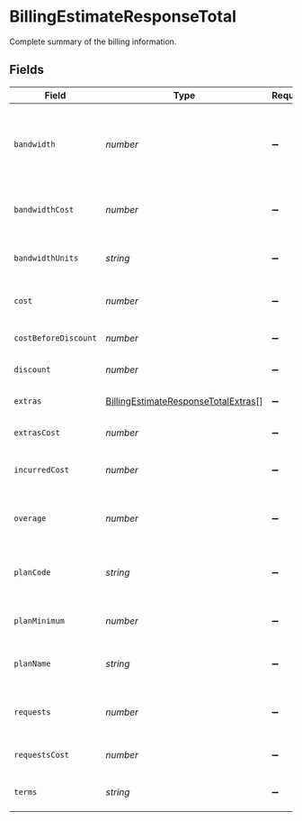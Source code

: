 # BillingEstimateResponseTotal

Complete summary of the billing information.


## Fields

| Field                                                                                             | Type                                                                                              | Required                                                                                          | Description                                                                                       |
| ------------------------------------------------------------------------------------------------- | ------------------------------------------------------------------------------------------------- | ------------------------------------------------------------------------------------------------- | ------------------------------------------------------------------------------------------------- |
| `bandwidth`                                                                                       | *number*                                                                                          | :heavy_minus_sign:                                                                                | The total amount of bandwidth used this month (See bandwidth_units for measurement).              |
| `bandwidthCost`                                                                                   | *number*                                                                                          | :heavy_minus_sign:                                                                                | The cost of the bandwidth used this month in USD.                                                 |
| `bandwidthUnits`                                                                                  | *string*                                                                                          | :heavy_minus_sign:                                                                                | Bandwidth measurement units based on billing plan.                                                |
| `cost`                                                                                            | *number*                                                                                          | :heavy_minus_sign:                                                                                | The final amount to be paid.                                                                      |
| `costBeforeDiscount`                                                                              | *number*                                                                                          | :heavy_minus_sign:                                                                                | Total incurred cost plus extras cost.                                                             |
| `discount`                                                                                        | *number*                                                                                          | :heavy_minus_sign:                                                                                | Calculated discount rate.                                                                         |
| `extras`                                                                                          | [BillingEstimateResponseTotalExtras](../../models/shared/billingestimateresponsetotalextras.md)[] | :heavy_minus_sign:                                                                                | A list of any extras for this invoice.                                                            |
| `extrasCost`                                                                                      | *number*                                                                                          | :heavy_minus_sign:                                                                                | Total cost of all extras.                                                                         |
| `incurredCost`                                                                                    | *number*                                                                                          | :heavy_minus_sign:                                                                                | The total cost of bandwidth and requests used this month.                                         |
| `overage`                                                                                         | *number*                                                                                          | :heavy_minus_sign:                                                                                | How much over the plan minimum has been incurred.                                                 |
| `planCode`                                                                                        | *string*                                                                                          | :heavy_minus_sign:                                                                                | The short code the plan this invoice was generated under.                                         |
| `planMinimum`                                                                                     | *number*                                                                                          | :heavy_minus_sign:                                                                                | The minimum cost of this plan.                                                                    |
| `planName`                                                                                        | *string*                                                                                          | :heavy_minus_sign:                                                                                | The name of the plan this invoice was generated under.                                            |
| `requests`                                                                                        | *number*                                                                                          | :heavy_minus_sign:                                                                                | The total number of requests used this month.                                                     |
| `requestsCost`                                                                                    | *number*                                                                                          | :heavy_minus_sign:                                                                                | The cost of the requests used this month.                                                         |
| `terms`                                                                                           | *string*                                                                                          | :heavy_minus_sign:                                                                                | Payment terms. Almost always Net15.                                                               |